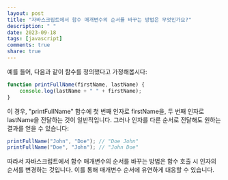 ```yaml
---
layout: post
title: "자바스크립트에서 함수 매개변수의 순서를 바꾸는 방법은 무엇인가요?"
description: " "
date: 2023-09-18
tags: [javascript]
comments: true
share: true
---
```


예를 들어, 다음과 같이 함수를 정의했다고 가정해봅시다:

```javascript
function printFullName(firstName, lastName) {
    console.log(lastName + " " + firstName);
}
```

이 경우, "printFullName" 함수에 첫 번째 인자로 firstName을, 두 번째 인자로 lastName을 전달하는 것이 일반적입니다. 그러나 인자를 다른 순서로 전달해도 원하는 결과를 얻을 수 있습니다:

```javascript
printFullName("John", "Doe"); // "Doe John"
printFullName("Doe", "John"); // "John Doe"
```

따라서 자바스크립트에서 함수 매개변수의 순서를 바꾸는 방법은 함수 호출 시 인자의 순서를 변경하는 것입니다. 이를 통해 매개변수 순서에 유연하게 대응할 수 있습니다.